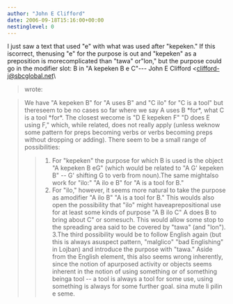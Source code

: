 ```yaml
---
author: "John E Clifford"
date: 2006-09-18T15:16:00+00:00
nestinglevel: 0
---
```

I just saw a text that used "e" with what was used after "kepeken." If this iscorrect, thenusing "e" for the purpose is out and "kepeken" as a preposition is morecomplicated than "tawa" or"lon," but the purpose could go in the modifier slot: B in "A kepeken B e C"---
 John E Clifford <[clifford-j@sbcglobal.net](mailto://clifford-j@sbcglobal.net)\
> wrote:

> We have "A kepeken B" for "A uses B" and "C ilo" for "C is a tool" but thereseem to be no cases
> so far where we say A uses B \*for\*, what C is a tool \*for\*. The closest wecome is "D E kepeken
> F" "D does E using F," which, while related, does not really apply (unless weknow some pattern
> for preps becoming verbs or verbs becoming preps without dropping or adding).
> There seem to be a small range of possibilities:
>> 1. For "kepeken" the purpose for which B is used is the object "A kepeken B eG" (which would
> be
> related to "A G' kepeken B" --
 G' shifting G to verb from noun).The same mightalso work for
> "ilo:" "A ilo e B" for "A is a tool for B."
>> 2. For "ilo," however, it seems more natural to take the purpose as amodifier "A ilo B" "A is
> a
> tool for B." This woulds also open the possibility that "ilo" might haveaprepositional use for
> at
> least some kinds of purpose "A B ilo C" A does B to bring about C" or somesuch. This would
> allow
> some stop to the spreading area said to be covered by "tawa" (and "lon").
>> 3.The third possibility would be to follow English again (but this is always asuspect pattern,
> "malglico" "bad Englishing" in Lojban) and introduce the purpose with "tawa." Aside from the
> English element, this also seems wrong inherently, since the notion of apurposed activity or
> objects seems inherent in the notion of using something or of something beinga tool --
 a tool
> is
> always a tool for some use, using something is always for some further goal.
>> sina mute li pilin e seme.
>
